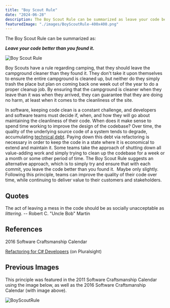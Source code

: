 ```yaml
---
title: "Boy Scout Rule"
date: "2024-06-28"
description: The Boy Scout Rule can be summarized as leave your code better than you found it.
featuredImage: "./images/BoyScoutRule-400x400.png"
---
```


The Boy Scout Rule can be summarized as:

_**Leave your code better than you found it.**_

![Boy Scout Rule](images/BoyScoutRule-400x400.png)

Boy Scouts have a rule regarding camping, that they should leave the campground cleaner than they found it. They don't take it upon themselves to ensure the entire campground is cleaned up, but neither do they simply trash the place but plan on coming back one week out of the year to do a proper cleanup job. By ensuring that the campground is cleaner when they leave than it was when they arrived, they can guarantee that they are doing no harm, at least when it comes to the cleanliness of the site.

In software, keeping code clean is a constant challenge, and developers and software teams must decide if, when, and how they will go about maintaining the cleanliness of their code. When does it make sense to spend time working to improve the design of the codebase? Over time, the quality of the underlying source code of a system tends to degrade, accumulating [technical debt](/terms/technical-debt). Paying down this debt via refactoring is necessary in order to keep the code in a state where it is economical to extend and maintain it. Some teams take the approach of shutting down all value-adding work and simply trying to clean up the codebase for a week or a month or some other period of time. The Boy Scout Rule suggests an alternative approach, which is to simply try and ensure that with each commit, you leave the code better than you found it.  Maybe only slightly. Following this principle, teams can improve the quality of their code over time, while continuing to deliver value to their customers and stakeholders.

## Quotes

The act of leaving a mess in the code should be as socially unacceptable as _littering_. -- Robert C. "Uncle Bob" Martin

## References

2016 Software Craftsmanship Calendar

[Refactoring for C# Developers](https://www.pluralsight.com/courses/refactoring-csharp-developers) (on Pluralsight)

## Previous Images

This principle was featured in the 2011 Software Craftsmanship Calendar using the image below, as well as the 2016 Software Craftsmanship Calendar (with image above).

![BoyScoutRule](images/BoyScoutRule-400x400.jpg)
